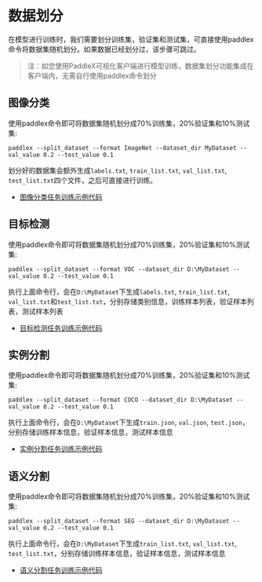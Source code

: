 # 数据划分

在模型进行训练时，我们需要划分训练集，验证集和测试集，可直接使用paddlex命令将数据集随机划分。如果数据已经划分过，该步骤可跳过。

> 注：如您使用PaddleX可视化客户端进行模型训练，数据集划分功能集成在客户端内，无需自行使用paddlex命令划分

## 图像分类

使用paddlex命令即可将数据集随机划分成70%训练集，20%验证集和10%测试集:

```commandline
paddlex --split_dataset --format ImageNet --dataset_dir MyDataset --val_value 0.2 --test_value 0.1
```

划分好的数据集会额外生成`labels.txt`, `train_list.txt`, `val_list.txt`, `test_list.txt`四个文件，之后可直接进行训练。


- [图像分类任务训练示例代码](https://github.com/PaddlePaddle/PaddleX/blob/release/2.0.0/tutorials/train/image_classification/mobilenetv2.py)

## 目标检测

使用paddlex命令即可将数据集随机划分成70%训练集，20%验证集和10%测试集:

```commandline
paddlex --split_dataset --format VOC --dataset_dir D:\MyDataset --val_value 0.2 --test_value 0.1
```
执行上面命令行，会在`D:\MyDataset`下生成`labels.txt`, `train_list.txt`, `val_list.txt`和`test_list.txt`，分别存储类别信息，训练样本列表，验证样本列表，测试样本列表


- [目标检测任务训练示例代码](https://github.com/PaddlePaddle/PaddleX/blob/release/2.0.0/tutorials/train/object_detection/yolov3_mobilenetv1.py)

## 实例分割

使用paddlex命令即可将数据集随机划分成70%训练集，20%验证集和10%测试集:

```commandline
paddlex --split_dataset --format COCO --dataset_dir D:\MyDataset --val_value 0.2 --test_value 0.1
```
执行上面命令行，会在`D:\MyDataset`下生成`train.json`, `val.json`, `test.json`，分别存储训练样本信息，验证样本信息，测试样本信息


- [实例分割任务训练示例代码](https://github.com/PaddlePaddle/PaddleX/blob/release/2.0.0/tutorials/train/instance_segmentation/mask_rcnn_r50_fpn.py)

## 语义分割

使用paddlex命令即可将数据集随机划分成70%训练集，20%验证集和10%测试集:
```commandline
paddlex --split_dataset --format SEG --dataset_dir D:\MyDataset --val_value 0.2 --test_value 0.1
```
执行上面命令行，会在`D:\MyDataset`下生成`train_list.txt`, `val_list.txt`, `test_list.txt`，分别存储训练样本信息，验证样本信息，测试样本信息


- [语义分割任务训练示例代码](https://github.com/PaddlePaddle/PaddleX/blob/release/2.0.0/tutorials/train/semantic_segmentation/deeplabv3p_xception65.py)

